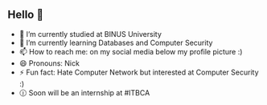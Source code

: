 ## Hello 👋


- 🔭 I’m currently studied at BINUS University
- 🌱 I’m currently learning Databases and Computer Security
- 📫 How to reach me: on my social media below my profile picture :)
- 😄 Pronouns: Nick
- ⚡ Fun fact: Hate Computer Network but interested at Computer Security :)
- 🕧 Soon will be an internship at #ITBCA

<!--
**ininick/ininick** is a ✨ _special_ ✨ repository because its `README.md` (this file) appears on your GitHub profile.
- 👯 I’m looking to collaborate on ...
- 🤔 I’m looking for help with ...
- 💬 Ask me about ...
-->
